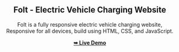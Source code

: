 <div align="center">
  
  

  <h2 align="center">Folt - Electric Vehicle Charging Website</h2>

  Folt is a fully responsive electric vehicle charging website, <br />Responsive for all devices, build using HTML, CSS, and JavaScript.

  <a href=""><strong>➥ Live Demo</strong></a>

</div>



